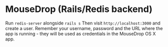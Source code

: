 # MouseDrop (Rails/Redis backend)
Run ```redis-server``` alongside ```rails s```
Then visit ```http://localhost:3000``` and create a user.
Remember your username, password and the URL where the app is running - they will be used as credentials in the MouseDrop OS X app.
